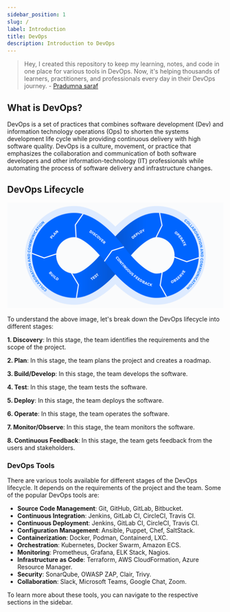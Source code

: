 ```yaml
---
sidebar_position: 1
slug: /
label: Introduction
title: DevOps
description: Introduction to DevOps
---
```


> Hey, I created this repository to keep my learning, notes, and code in one place for various tools in DevOps. Now, it's helping thousands of learners, practitioners, and professionals every day in their DevOps journey. - [Pradumna saraf](https://twitter.com/pradumna_saraf)

## What is DevOps?

DevOps is a set of practices that combines software development (Dev) and information technology operations (Ops) to shorten the systems development life cycle while providing continuous delivery with high software quality. DevOps is a culture, movement, or practice that emphasizes the collaboration and communication of both software developers and other information-technology (IT) professionals while automating the process of software delivery and infrastructure changes.

## DevOps Lifecycle

![DevOps Lifecycle](../static/img/devops-lifecycle.png)

To understand the above image, let's break down the DevOps lifecycle into different stages:

**1. Discovery**: In this stage, the team identifies the requirements and the scope of the project.

**2. Plan**: In this stage, the team plans the project and creates a roadmap.

**3. Build/Develop**: In this stage, the team develops the software.

**4. Test**: In this stage, the team tests the software.

**5. Deploy**: In this stage, the team deploys the software.

**6. Operate**: In this stage, the team operates the software.

**7. Monitor/Observe**: In this stage, the team monitors the software.

**8. Continuous Feedback**: In this stage, the team gets feedback from the users and stakeholders.

### DevOps Tools

There are various tools available for different stages of the DevOps lifecycle. It depends on the requirements of the project and the team. Some of the popular DevOps tools are:

- **Source Code Management**: Git, GitHub, GitLab, Bitbucket.
- **Continuous Integration**: Jenkins, GitLab CI, CircleCI, Travis CI.
- **Continuous Deployment**: Jenkins, GitLab CI, CircleCI, Travis CI.
- **Configuration Management**: Ansible, Puppet, Chef, SaltStack.
- **Containerization**: Docker, Podman, Containerd, LXC.
- **Orchestration**: Kubernetes, Docker Swarm, Amazon ECS.
- **Monitoring**: Prometheus, Grafana, ELK Stack, Nagios.
- **Infrastructure as Code**: Terraform, AWS CloudFormation, Azure Resource Manager.
- **Security**: SonarQube, OWASP ZAP, Clair, Trivy.
- **Collaboration**: Slack, Microsoft Teams, Google Chat, Zoom.
  
To learn more about these tools, you can navigate to the respective sections in the sidebar.
